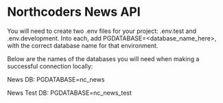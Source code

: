 # Northcoders News API

You will need to create two .env files for your project: .env.test and .env.development. Into each, add PGDATABASE=<database_name_here>, with the correct database name for that environment.

Below are the names of the databases you will need when making a successful connection locally:

News DB:
PGDATABASE=nc_news

News Test DB:
PGDATABASE=nc_news_test
